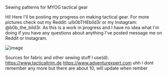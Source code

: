 
Sewing patterns for MYOG tactical gear

Hi! Here I'll be posting my progress on making tactical gear.
For more pictures check out my Reddit: u/b0bTHEbild3r or my Instagram: @b0b_the_bild3r.
As this is a work in progress and I have no idea what I'm doing if you have any questions about anything I've posted message me on Reddit or Instagram.

![image](https://github.com/b0bTHEbilder/Patterns/assets/132055706/c2090a6f-36fd-4b99-9194-8c97633732e2)

Sources for fabric and other sewing stuff I use(d):
https://www.tacticaltrim.de
https://www.adventurexpert.com
uhh i dont remember any more but there are about 10, will update when rember
